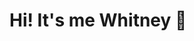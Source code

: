 <div class="center">
  <h1>Hi! It's me Whitney 👋 </h1>
 </div>
<!--
**whitneyjsf/whitneyjsf** is a ✨ _special_ ✨ repository because its `README.md` (this file) appears on your GitHub profile.

Here are some ideas to get you started:

- 🔭 I’m currently working on ...
- 🌱 I’m currently learning ...
- 👯 I’m looking to collaborate on ...
- 🤔 I’m looking for help with ...
- 💬 Ask me about ...
- 📫 How to reach me: ...
- 😄 Pronouns: ...
- ⚡ Fun fact: ...
-->
<div id="header" align="center">
  <img src="https://media.giphy.com/media/UZQCbV4OW1mXdHJNPS/giphy.gif" width="300"/>
</div>
